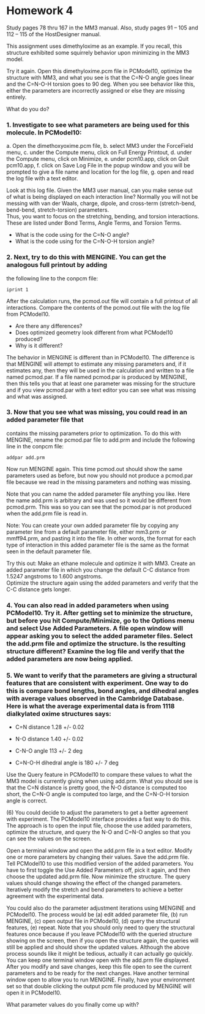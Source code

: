 # Homework 4

Study pages 78 thru 167 in the MM3 manual.  Also, study pages 91 – 105 and 112 – 115 of the 
HostDesigner manual.  

This assignment uses dimethyloxime as an example.  If you recall, this structure exhibited 
some squirrely behavior upon minimizing in the MM3 model. 

Try it again.  Open this dimethyloxime.pcm file in PCModel10, optimize the structure with 
MM3, and what you see is that the C=N-O angle goes linear and the C=N-O-H torsion goes to 
90 deg.  When you see behavior like this, either the parameters are incorrectly assigned 
or else they are missing entirely.

What do you do?

### 1.	Investigate to see what parameters are being used for this molecule. In PCModel10:

a. Open the dimethoxyoxime.pcm file, 
b. select MM3 under the ForceField menu, 
c. under the Compute menu, click on Full Energy Printout, 
d. under the Compute menu, click on Minimize, 
e. under pcm10.app, click on Quit pcm10.app, 
f. click on Save Log File in the popup window and you will be prompted to give a file name and location for the log file, 
g. open and read the log file with a text editor.

Look at this log file.  Given the MM3 user manual, can you make sense out of what is being 
displayed on each interaction line?  Normally you will not be messing with van der Waals, 
charge, dipole, and cross-term (stretch-bend, bend-bend, stretch-torsion) parameters.  
Thus, you want to focus on the stretching, bending, and torsion interactions.  
These are listed under Bond Terms, Angle Terms, and Torsion Terms. 

* What is the code using for the C=N-O angle?
* What is the code using for the C=N-O-H torsion angle?

### 2.	Next, try to do this with MENGINE.  You can get the analogous full printout by adding 
the following line to the conpcm file:

	iprint 1

After the calculation runs, the pcmod.out file will contain a full printout of all 
interactions. Compare the contents of the pcmod.out file with the log file from PCModel10.  

* Are there any differences?
* Does optimized geometry look different from what PCModel10 produced?
* Why is it different?

The behavior in MENGINE is different than in PCModel10.  The difference is that MENGINE 
will attempt to estimate any missing parameters and, if it estimates any, then they will 
be used in the calculation and written to a file named pcmod.par.  If a file named 
pcmod.par is produced by MENGINE, then this tells you that at least one parameter was 
missing for the structure and if you view pcmod.par with a text editor you can see 
what was missing and what was assigned.


### 3.	Now that you see what was missing, you could read in an added parameter file that
contains the missing parameters prior to optimization.  To do this with MENGINE, rename the
pcmod.par file to add.prm and include the following line in the conpcm file:

	addpar add.prm

Now run MENGINE again.  This time pcmod.out should show the same parameters used as before, 
but now you should not produce a pcmod.par file because we read in the missing parameters and
nothing was missing.

Note that you can name the added parameter file anything you like.  Here the name add.prm is
arbitrary and was used so it would be different from pcmod.prm.  This was so you can see
that the pcmod.par is not produced when the add.prm file is read in.

Note:
You can create your own added parameter file by copying any parameter line from a 
default parameter file, either mm3.prm or mmff94.prm, and pasting it into the file.
In other words, the format for each type of interaction in this added parameter 
file is the same as the format seen in the default parameter file.

Try this out: Make an ethane molecule and optimize it with MM3.  Create an added parameter 
file in which you change the default C-C distance from 1.5247 angstroms to 1.600 angstroms.  
Optimize the structure again using the added parameters and verify that the C-C 
distance gets longer.

### 4.	You can also read in added parameters when using PCModel10.  Try it.  After getting set to minimize the structure, but before you hit Compute/Minimize, go to the Options menu and select Use Added Parameters.  A file open window will appear asking you to select the added parameter files.  Select the add.prm file and optimize the structure.  Is the resulting structure different?  Examine the log file and verify that the added parameters are now being applied.

### 5.	We want to verify that the parameters are giving a structural features that are consistent with experiment.  One way to do this is compare bond lengths, bond angles, and dihedral angles with average values observed in the Cambridge Database.  Here is what the average experimental data is from 1118 dialkylated oxime structures says:

- C=N distance 1.28 +/- 0.02

- N-O distance 1.40 +/- 0.02

- C-N-O angle 113 +/- 2 deg

- C=N-O-H dihedral angle is 180 +/- 7 deg

Use the Query feature in PCModel10 to compare these values to what the MM3 model is currently giving when using add.prm.  What you should see is that the C=N distance is pretty good, the N-O distance is computed too short, the C=N-O angle is computed too large, and the C=N-O-H torsion angle is correct.

(6)	 You could decide to adjust the parameters to get a better agreement with experiment.  The PCModel10 interface provides a fast way to do this.  The approach is to open the input file, choose the use added parameters, optimize the structure, and query the N-O and C=N-O angles so that you can see the values on the screen.  

Open a terminal window and open the add.prm file in a text editor.  Modify one or more parameters by changing their values.  Save the add.prm file.  Tell PCModel10 to use this modified version of the added parameters.  You have to first toggle the Use Added Parameters off, pick it again, and then choose the updated add.prm file.  Now minimize the structure.  The query values should change showing the effect of the changed parameters.  Iteratively modify the stretch and bend parameters to achieve a better agreement with the experimental data.

You could also do the parameter adjustment iterations using MENGINE and PCModel10.  The process would be (a) edit added parameter file, (b) run MENGINE, (c) open output file in PCModel10, (d) query the structural features, (e) repeat.  Note that you should only need to query the structural features once because if you leave PCModel10 with the queried structure showing on the screen, then if you open the structure again, the queries will still be applied and should show the updated values.  Although the above process sounds like it might be tedious, actually it can actually go quickly.  You can keep one terminal window open with the add.prm file displayed.  After you modify and save changes, keep this file open to see the current parameters and to be ready for the next changes.  Have another terminal window open to allow you to run MENGINE.  Finally, have your environment set so that double clicking the output pcm file produced by MENGINE will open it in PCModel10.  

What parameter values do you finally come up with?

